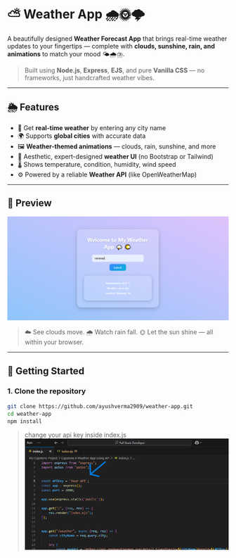 # ⛅ Weather App 🌧️🌞🌩️

A beautifully designed **Weather Forecast App** that brings real-time weather updates to your fingertips — complete with **clouds, sunshine, rain, and animations** to match your mood 🌤️🌧️⛈️.

> Built using **Node.js**, **Express**, **EJS**, and pure **Vanilla CSS** — no frameworks, just handcrafted weather vibes.

---

## 🌦️ Features

- 📍 Get **real-time weather** by entering any city name
- 🌍 Supports **global cities** with accurate data
- 🖼️ **Weather-themed animations** — clouds, rain, sunshine, and more
- 🎨 Aesthetic, expert-designed **weather UI** (no Bootstrap or Tailwind)
- 🌡️ Shows temperature, condition, humidity, wind speed
- ⚙️ Powered by a reliable **Weather API** (like OpenWeatherMap)

---

## 📸 Preview

<img src="assets/screenshots/screenshot1.png" />

> ☁️ See clouds move. 🌧️ Watch rain fall. 🌞 Let the sun shine — all within your browser.

---

## 🚀 Getting Started

### 1. Clone the repository

```bash
git clone https://github.com/ayushverma2909/weather-app.git
cd weather-app
npm install
```
> change your api key inside index.js <br>
> <img src = "assets/screenshots/screenshot2.png"/>
